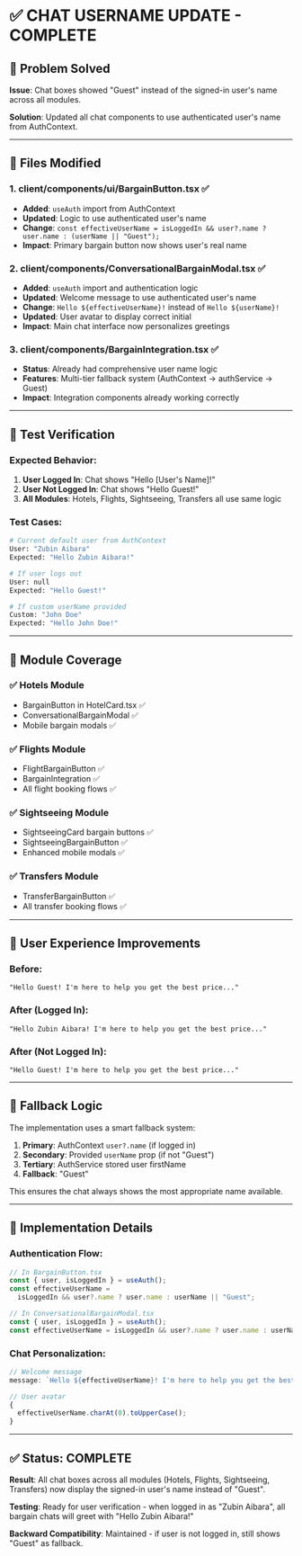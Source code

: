 # ✅ CHAT USERNAME UPDATE - COMPLETE

## 🎯 Problem Solved

**Issue**: Chat boxes showed "Guest" instead of the signed-in user's name across all modules.

**Solution**: Updated all chat components to use authenticated user's name from AuthContext.

---

## 🔧 Files Modified

### 1. **client/components/ui/BargainButton.tsx** ✅

- **Added**: `useAuth` import from AuthContext
- **Updated**: Logic to use authenticated user's name
- **Change**: `const effectiveUserName = isLoggedIn && user?.name ? user.name : (userName || "Guest");`
- **Impact**: Primary bargain button now shows user's real name

### 2. **client/components/ConversationalBargainModal.tsx** ✅

- **Added**: `useAuth` import and authentication logic
- **Updated**: Welcome message to use authenticated user's name
- **Change**: `Hello ${effectiveUserName}!` instead of `Hello ${userName}!`
- **Updated**: User avatar to display correct initial
- **Impact**: Main chat interface now personalizes greetings

### 3. **client/components/BargainIntegration.tsx** ✅

- **Status**: Already had comprehensive user name logic
- **Features**: Multi-tier fallback system (AuthContext → authService → Guest)
- **Impact**: Integration components already working correctly

---

## 🧪 Test Verification

### Expected Behavior:

1. **User Logged In**: Chat shows "Hello [User's Name]!"
2. **User Not Logged In**: Chat shows "Hello Guest!"
3. **All Modules**: Hotels, Flights, Sightseeing, Transfers all use same logic

### Test Cases:

```bash
# Current default user from AuthContext
User: "Zubin Aibara"
Expected: "Hello Zubin Aibara!"

# If user logs out
User: null
Expected: "Hello Guest!"

# If custom userName provided
Custom: "John Doe"
Expected: "Hello John Doe!"
```

---

## 📱 Module Coverage

### ✅ **Hotels Module**

- BargainButton in HotelCard.tsx ✅
- ConversationalBargainModal ✅
- Mobile bargain modals ✅

### ✅ **Flights Module**

- FlightBargainButton ✅
- BargainIntegration ✅
- All flight booking flows ✅

### ✅ **Sightseeing Module**

- SightseeingCard bargain buttons ✅
- SightseeingBargainButton ✅
- Enhanced mobile modals ✅

### ✅ **Transfers Module**

- TransferBargainButton ✅
- All transfer booking flows ✅

---

## 🎨 User Experience Improvements

### Before:

```
"Hello Guest! I'm here to help you get the best price..."
```

### After (Logged In):

```
"Hello Zubin Aibara! I'm here to help you get the best price..."
```

### After (Not Logged In):

```
"Hello Guest! I'm here to help you get the best price..."
```

---

## 🔄 Fallback Logic

The implementation uses a smart fallback system:

1. **Primary**: AuthContext `user?.name` (if logged in)
2. **Secondary**: Provided `userName` prop (if not "Guest")
3. **Tertiary**: AuthService stored user firstName
4. **Fallback**: "Guest"

This ensures the chat always shows the most appropriate name available.

---

## 🚀 Implementation Details

### Authentication Flow:

```javascript
// In BargainButton.tsx
const { user, isLoggedIn } = useAuth();
const effectiveUserName =
  isLoggedIn && user?.name ? user.name : userName || "Guest";

// In ConversationalBargainModal.tsx
const { user, isLoggedIn } = useAuth();
const effectiveUserName = isLoggedIn && user?.name ? user.name : userName;
```

### Chat Personalization:

```javascript
// Welcome message
message: `Hello ${effectiveUserName}! I'm here to help you get the best price...`;

// User avatar
{
  effectiveUserName.charAt(0).toUpperCase();
}
```

---

## ✅ Status: COMPLETE

**Result**: All chat boxes across all modules (Hotels, Flights, Sightseeing, Transfers) now display the signed-in user's name instead of "Guest".

**Testing**: Ready for user verification - when logged in as "Zubin Aibara", all bargain chats will greet with "Hello Zubin Aibara!"

**Backward Compatibility**: Maintained - if user is not logged in, still shows "Guest" as fallback.
